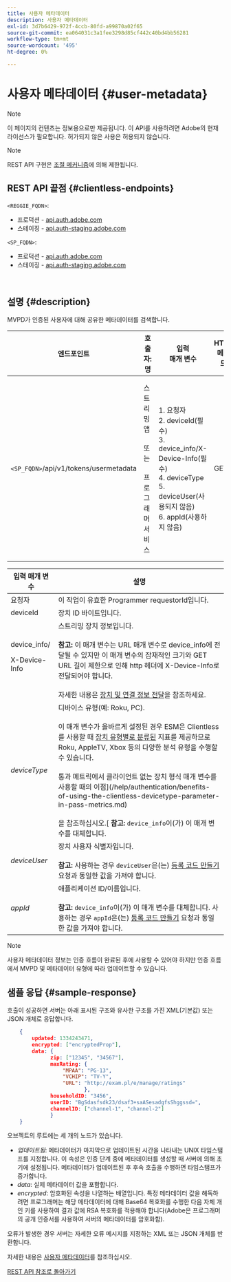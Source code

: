 ```yaml
---
title: 사용자 메타데이터
description: 사용자 메타데이터
exl-id: 3d7b6429-972f-4ccb-80fd-a99870a02f65
source-git-commit: ea064031c3a1fee3298d85cf442c40bd4bb56281
workflow-type: tm+mt
source-wordcount: '495'
ht-degree: 0%

---
```


# 사용자 메타데이터 {#user-metadata}

>[!NOTE]
>
>이 페이지의 컨텐츠는 정보용으로만 제공됩니다. 이 API를 사용하려면 Adobe의 현재 라이선스가 필요합니다. 허가되지 않은 사용은 허용되지 않습니다.

>[!NOTE]
>
> REST API 구현은 [조절 메커니즘](/help/authentication/throttling-mechanism.md)에 의해 제한됩니다.

## REST API 끝점 {#clientless-endpoints}

`<REGGIE_FQDN>`:

* 프로덕션 - [api.auth.adobe.com](http://api.auth.adobe.com/)
* 스테이징 - [api.auth-staging.adobe.com](http://api.auth-staging.adobe.com/)

`<SP_FQDN>`:

* 프로덕션 - [api.auth.adobe.com](http://api.auth.adobe.com/)
* 스테이징 - [api.auth-staging.adobe.com](http://api.auth-staging.adobe.com/)

</br>

## 설명 {#description}

MVPD가 인증된 사용자에 대해 공유한 메타데이터를 검색합니다.


| 엔드포인트 | 호출자: </br>명 | 입력   </br>매개 변수 | HTTP </br>메서드 | 응답 | HTTP </br>응답 |
| --- | --- | --- | --- | --- | --- |
| `<SP_FQDN>`/api/v1/tokens/usermetadata | 스트리밍 앱</br></br>또는</br></br>프로그래머 서비스 | 1. 요청자</br>2.  deviceId(필수)</br>3.  device_info/X-Device-Info(필수)</br>4.  deviceType</br>5.  deviceUser(사용되지 않음)</br>6.  appId(사용하지 않음) | GET | 실패한 경우 사용자 메타데이터 또는 오류 세부 정보가 포함된 XML 또는 JSON입니다. | 200 - 성공<p>404 - 메타데이터를 찾을 수 없음<p>412 - 잘못된 AuthN 토큰(예: 만료된 토큰) |


| 입력 매개 변수 | 설명 |
| --- | --- |
| 요청자 | 이 작업이 유효한 Programmer requestorId입니다. |
| deviceId | 장치 ID 바이트입니다. |
| device_info/<p>X-Device-Info | 스트리밍 장치 정보입니다.</br></br> **참고:** 이 매개 변수는 URL 매개 변수로 device_info에 전달될 수 있지만 이 매개 변수의 잠재적인 크기와 GET URL 길이 제한으로 인해 http 헤더에 X-Device-Info로 전달되어야 합니다. </br></br> 자세한 내용은 [장치 및 연결 정보 전달](/help/authentication/passing-client-information-device-connection-and-application.md)을 참조하세요. |
| _deviceType_ | 디바이스 유형(예: Roku, PC).</br></br> 이 매개 변수가 올바르게 설정된 경우 ESM은 Clientless를 사용할 때 [장치 유형별로 분류된](/help/authentication/entitlement-service-monitoring-overview.md#progr-filter-metrics) 지표를 제공하므로 Roku, AppleTV, Xbox 등의 다양한 분석 유형을 수행할 수 있습니다.</br></br> 통과 메트릭에서 클라이언트 없는 장치 형식 매개 변수를 사용할 때의 이점](/help/authentication/benefits-of-using-the-clientless-devicetype-parameter-in-pass-metrics.md) </br></br>을 참조하십시오.[ **참고:** `device_info`이(가) 이 매개 변수를 대체합니다. |
| _deviceUser_ | 장치 사용자 식별자입니다.</br></br> **참고:** 사용하는 경우 `deviceUser`은(는) [등록 코드 만들기](/help/authentication/registration-code-request.md) 요청과 동일한 값을 가져야 합니다. |
| _appId_ | 애플리케이션 ID/이름입니다. </br></br> **참고:** `device_info`이(가) 이 매개 변수를 대체합니다. 사용하는 경우 `appId`은(는) [등록 코드 만들기](/help/authentication/registration-code-request.md) 요청과 동일한 값을 가져야 합니다. |

>[!NOTE]
> 
>사용자 메타데이터 정보는 인증 흐름이 완료된 후에 사용할 수 있어야 하지만 인증 흐름에서 MVPD 및 메타데이터 유형에 따라 업데이트할 수 있습니다.




## 샘플 응답 {#sample-response}

호출이 성공하면 서버는 아래 표시된 구조와 유사한 구조를 가진 XML(기본값) 또는 JSON 개체로 응답합니다.


```JSON
    {
        updated: 1334243471,
        encrypted: ["encryptedProp"],
        data: {
              zip: ["12345", "34567"],
              maxRating: { 
                  "MPAA": "PG-13",
                  "VCHIP": "TV-Y", 
                  "URL": "http://exam.pl/e/manage/ratings"
                         },
              householdID: "3456",
              userID: "BgSdasfsdk23/dsaf3+saASesadgfsShggssd=",
              channelID: ["channel-1", "channel-2"]
              }
    }
```

오브젝트의 루트에는 세 개의 노드가 있습니다.

* *업데이트됨*: 메타데이터가 마지막으로 업데이트된 시간을 나타내는 UNIX 타임스탬프를 지정합니다. 이 속성은 인증 단계 중에 메타데이터를 생성할 때 서버에 의해 초기에 설정됩니다. 메타데이터가 업데이트된 후 후속 호출을 수행하면 타임스탬프가 증가합니다.
* *data*: 실제 메타데이터 값을 포함합니다.
* *encrypted*: 암호화된 속성을 나열하는 배열입니다. 특정 메타데이터 값을 해독하려면 프로그래머는 해당 메타데이터에 대해 Base64 복호화를 수행한 다음 자체 개인 키를 사용하여 결과 값에 RSA 복호화를 적용해야 합니다(Adobe은 프로그래머의 공개 인증서를 사용하여 서버의 메타데이터를 암호화함).

오류가 발생한 경우 서버는 자세한 오류 메시지를 지정하는 XML 또는 JSON 개체를 반환합니다.

자세한 내용은 [사용자 메타데이터](/help/authentication/user-metadata-feature.md)를 참조하십시오.

[REST API 참조로 돌아가기](/help/authentication/rest-api-reference.md)
